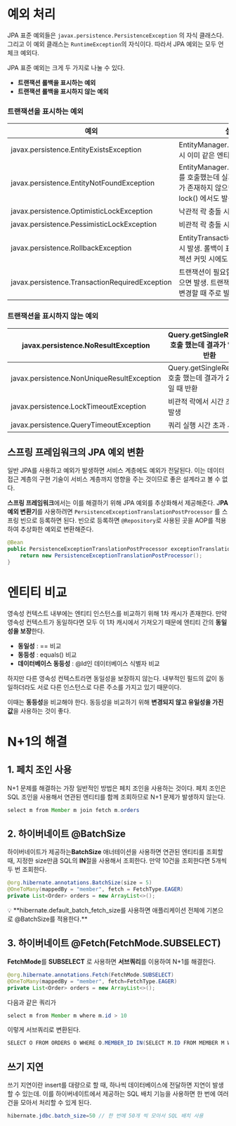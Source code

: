 # 예외 처리

JPA 표준 예외들은 `javax.persistence.PersistenceException` 의 자식 클래스다. 그리고 이 예외 클래스는 `RuntimeException`의 자식이다. 따라서 JPA 예외는 모두 언체크 예외다.

JPA 표준 예외는 크게 두 가지로 나눌 수 있다. 

- **트랜잭션 롤백을 표시하는 예외**
- **트랜잭션 롤백을 표시하지 않는 예외**

### 트랜잭션을 표시하는 예외

| 예외 | 설명 |
| --- | --- |
| javax.persistence.EntityExistsException | EntityManager.persist(...) 호출 시 이미 같은 엔티티가 있으면 발생 |
| javax.persistence.EntityNotFoundException | EntityManager.getReference(...)를 호출했는데 실제 사용 시 엔티티가 존재하지 않으면 발생. refresh(), lock() 에서도 발생 |
| javax.persistence.OptimisticLockException | 낙관적 락 충돌 시 발생 |
| javax.persistence.PessimisticLockException | 비관적 락 충돌 시 발생 |
| javax.persistence.RollbackException | EntityTransaction.commit() 실패 시 발생. 롤백이 표시되어 있는 트랜젝션 커밋 시에도 발생 |
| javax.persistence.TransactionRequiredException | 트랜잭션이 필요할 때 트랜젝션이 없으면 발생. 트랜잭션 없이 엔티티를 변경할 때 주로 발생 |

### 트랜잭션을 표시하지 않는 예외

| javax.persistence.NoResultException | Query.getSingleResult() 호출 했는데 결과가 없을 때 반환 |
| --- | --- |
| javax.persistence.NonUniqueResultException | Query.getSingleResult() 호출 했는데 결과가 2 이상일 때 반환 |
| javax.persistence.LockTimeoutException | 비관적 락에서 시간 초과 시 발생 |
| javax.persistence.QueryTimeoutException | 쿼리 실행 시간 초과 시 발생 |

## 스프링 프레임워크의 JPA 예외 변환

일반 JPA를 사용하고 예외가 발생하면 서비스 계층에도 예외가 전달된다. 이는 데이터 접근 계층의 구현 기술이 서비스 계층까지 영향을 주는 것이므로 좋은 설계라고 볼 수 없다.

**스프링 프레임워크**에서는 이를 해결하기 위해 JPA 예외를 추상화해서 제공해준다. J**PA 예외 변환기**를 사용하려면 `PersistenceExceptionTranslationPostProcessor` 를 스프링 빈으로 등록하면 된다. 빈으로 등록하면 `@Repository`로 사용된 곳을 AOP를 적용하여 추상화한 예외로 변환해준다. 

```java
@Bean
public PersistenceExceptionTranslationPostProcessor exceptionTranslation{
	return new PersistenceExceptionTranslationPostProcessor();
}
```

# 엔티티 비교

영속성 컨텍스트 내부에는 엔티티 인스턴스를 비교하기 위해 1차 캐시가 존재한다. 만약 영속성 컨텍스트가 동일하다면 모두 이 1차 캐시에서 가져오기 때문에 엔티티 간의 **동일성을 보장**한다.

- **동일성** : == 비교
- **동등성** : equals() 비교
- **데이터베이스 동등성** : @Id인 데이터베이스 식별자 비교

하지만 다른 영속성 컨텍스트라면 동일성을 보장하지 않는다. 내부적인 필드의 값이 동일하더라도 서로 다른 인스턴스로 다른 주소를 가지고 있기 때문이다.

이때는 **동등성**을 비교해야 한다. 동등성을 비교하기 위해 **변경되지 않고 유일성을 가진 값**을 사용하는 것이 좋다.

# N+1의 해결

## 1. 페치 조인 사용

N+1 문제를 해결하는 가장 일반적인 방법은 페치 조인을 사용하는 것이다. 페치 조인은 SQL 조인을 사용해서 연관된 엔티티를 함께 조회하므로 N+1 문제가 발생하지 않는다.

```java
select m from Member m join fetch m.orders
```

## 2. 하이버네이트 @BatchSize

하이버네이트가 제공하는**BatchSize** 애너테이션을 사용하면 연관된 엔티티를 조회할 때, 지정한 size만큼 SQL의 **IN**절을 사용해서 조회한다. 만약 10건을 조회한다면 5개씩 두 번 조회한다.

```java
@org.hibernate.annotations.BatchSize(size = 5)
@OneToMany(mappedBy = "member", fetch = FetchType.EAGER)
private List<Order> orders = new ArrayList<>();
```

<aside>
💡 **hibernate.default_batch_fetch_size를 사용하면 애플리케이션 전체에 기본으로 @BatchSize를 적용한다.**

</aside>

## 3. 하이버네이트 @Fetch(FetchMode.SUBSELECT)

**FetchMode**를 **SUBSELECT** 로 사용하면 **서브쿼리**를 이용하여 N+1를 해결한다.

```java
@org.hibernate.annotations.Fetch(FetchMode.SUBSELECT)
@OneToMany(mappedBy = "member", fetch=FetchType.EAGER)
private List<Order> orders = new ArrayList<>();
```

다음과 같은 쿼리가

```java
select m from Member m where m.id > 10
```

이렇게 서브쿼리로 변환된다.

```java
SELECT O FROM ORDERS O WHERE O.MEMBER_ID IN(SELECT M.ID FROM MEMBER M WHERE M.ID > 10)
```

## 쓰기 지연

쓰기 지연이란 insert를 대량으로 할 때, 하나씩 데이터베이스에 전달하면 지연이 발생할 수 있는데. 이를 하이버네이트에서 제공하는 SQL 배치 기능을 사용하면 한 번에 여러 건을 모아서 처리할 수 있게 된다. 

```java
hibernate.jdbc.batch_size=50 // 한 번에 50개 씩 모아서 SQL 배치 사용
```